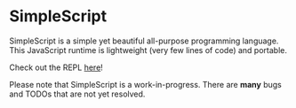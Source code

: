# SimpleScript
SimpleScript is a simple yet beautiful all-purpose programming language. This JavaScript runtime is lightweight (very few lines of code) and portable.

Check out the REPL [here](http://tsprograms.github.io/simplescript/ "The SimpleScript REPL")!

Please note that SimpleScript is a work-in-progress. There are **many** bugs and TODOs that are not yet resolved.
